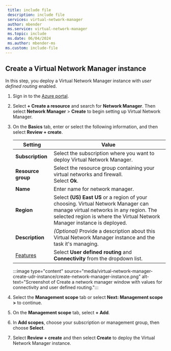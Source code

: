 ```yaml
---
 title: include file
 description: include file
 services: virtual-network-manager
 author: mbender
 ms.service: virtual-network-manager
 ms.topic: include
 ms.date: 06/04/2024
 ms.author: mbender-ms
ms.custom: include-file
---
```


## Create a Virtual Network Manager instance

In this step, you deploy a Virtual Network Manager instance with *user defined routing* enabled. 

1. Sign in to the [Azure portal](https://portal.azure.com/).

1. Select **+ Create a resource** and search for **Network Manager**. Then select **Network Manager** > **Create** to begin setting up Virtual Network Manager.

1. On the **Basics** tab, enter or select the following information, and then select **Review + create**.

    | Setting | Value |
    | ------- | ----- |
    | **Subscription** | Select the subscription where you want to deploy Virtual Network Manager. |
    | **Resource group** | Select the resource group containing your virtual networks and firewall.</br> Select **Ok**. |
    | **Name** | Enter name for network manager. |
    | **Region** | Select **(US) East US** or a region of your choosing. Virtual Network Manager can manage virtual networks in any region. The selected region is where the Virtual Network Manager instance is deployed. |
    | **Description** | *(Optional)* Provide a description about this Virtual Network Manager instance and the task it's managing. |
    | [Features](../articles/virtual-network-manager/concept-network-manager-scope.md#features) | Select **User defined routing** and **Connectivity** from the dropdown list. |

    :::image type="content" source="media/virtual-network-manager-create-udr-instance/create-network-manager-instance.png" alt-text="Screenshot of Create a network manager window with values for connectivity and user defined routing.":::

1. Select the **Management scope** tab or select **Next: Management scope >** to continue.

1. On the **Management scope** tab, select **+ Add**.

1. In **Add scopes**, choose your subscription or management group, then choose **Select**. 

1. Select **Review + create** and then select **Create** to deploy the Virtual Network Manager instance.